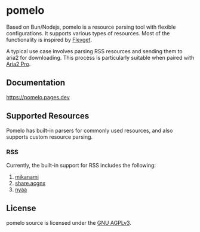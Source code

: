 # pomelo

Based on Bun/Nodejs, pomelo is a resource parsing tool with flexible configurations. It supports various types of resources. Most of the functionality is inspired by [Flexget](https://github.com/Flexget/Flexget).

A typical use case involves parsing RSS resources and sending them to aria2 for downloading. This process is particularly suitable when paired with [Aria2 Pro](https://github.com/P3TERX/Aria2-Pro-Docker).

## Documentation

https://pomelo.pages.dev

## Supported Resources

Pomelo has built-in parsers for commonly used resources, and also supports custom resource parsing.

### RSS
Currently, the built-in support for RSS includes the following:
1. [mikanami](https://mikanani.me/)
2. [share.acgnx](https://share.acgnx.se/)
3. [nyaa](https://nyaa.si/)

## License

pomelo source is licensed under the [GNU AGPLv3](https://github.com/pomelo-js/pomelo/blob/main/LICENSE).
